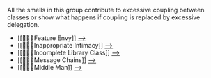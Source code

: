 All the smells in this group contribute to excessive coupling between classes or show what happens if coupling is replaced by excessive delegation.

-   [[👨‍💻💩Feature Envy]]   [-->](https://refactoring.guru/smells/feature-envy)
-   [[👨‍💻💩Inappropriate Intimacy]]   [-->](https://refactoring.guru/smells/inappropriate-intimacy)
-   [[👨‍💻💩Incomplete Library Class]]   [-->](https://refactoring.guru/smells/incomplete-library-class)
-   [[👨‍💻💩Message Chains]]   [-->](https://refactoring.guru/smells/message-chains)
-   [[👨‍💻💩Middle Man]]   [-->](https://refactoring.guru/smells/middle-man)


